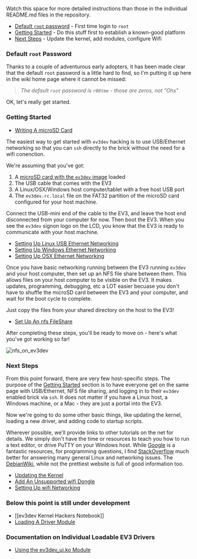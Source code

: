Watch this space for more detailed instructions than those in the individual README.md files in the repository.

- [Default `root` password](#DefaultRootPassword) - First time login to `root`
- [Getting Started](#GettingStarted) - Do this stuff first to establish a known-good platform
- [Next Steps](#NextSteps) - Update the kernel, add modules, configure Wifi

### <a name="DefaultRootPassword"/> Default `root` Password

Thanks to a couple of adventurous early adopters, it has been made clear that the default `root` password is a little hard to find, so I'm putting it up here in the wiki home page where it cannot be missed:

>*The default `root` password is `r00tme` - those are zeros, not "Ohs"*

OK, let's really get started.

### <a name="GettingStarted"/> Getting Started

- [Writing A microSD Card](https://github.com/mindboards/ev3dev/wiki/Writing-A-microSD-Card)

The easiest way to get started with `ev3dev` hacking is to use USB/Ethernet networking so that you can `ssh` directly to the brick without the need for a wifi conenction.

We're assuming that you've got:

1. A [microSD card with the `ev3dev` image](https://github.com/mindboards/ev3dev/wiki/Writing-A-microSD-Card) loaded
2. The USB cable that comes with the EV3
3. A Linux/OSX/Windows host computer/tablet with a free host USB port
4. The `ev3dev.rc.local` file on the FAT32 partition of the microSD card configured for your host machine.

Connect the USB-mini end of the cable to the EV3, and leave the host end disconnected from your computer for now. Then boot the EV3. When you see the `ev3dev` signon logo on the LCD, you know that the EV3 is ready to communicate with your host machine.

- [Setting Up Linux USB Ethernet Networking](https://github.com/mindboards/ev3dev/wiki/Setting-Up-Linux-USB-Ethernet-Networking)
- [Setting Up Windows Ethernet Networking](https://github.com/mindboards/ev3dev/wiki/Setting-Up-Windows-USB-Ethernet-Networking)
- [Setting Up OSX Ethernet Networking](https://github.com/mindboards/ev3dev/wiki/Setting-Up-OSX-USB-Ethernet-Networking)

Once you have basic networking running between the EV3 running `ev3dev` and your host computer, then set up an NFS file share between them. This allows files on your host computer to be visible on the EV3. It makes updates, programming, debugging, etc a LOT easier becuase you don't have to shuffle the microSD card between the EV3 and your computer, and wait for the boot cycle to complete.

Just copy the files from your shared directory on the host to the EV3!

- [Set Up An nfs FileShare](https://github.com/mindboards/ev3dev/wiki/Set-Up-An-nfs-FileShare)

After completing these steps, you'll be ready to move on - here's what you've got working so far!

![nfs_on_ev3dev](wiki/docs/nfs_on_ev3dev.png)

### <a name="NextSteps"/> Next Steps

From this point forward, there are very few host-specific steps. The purpose of the [Getting Started](#GettingStarted) section is to have everyone get on the same page with USB/Ethernet, NFS file sharing, and logging in to their `ev3dev` enabled brick via `ssh`. It does not matter if you have a Linux host, a Windows machine, or a Mac - they are just a portal into the EV3.

Now we're going to do some other basic things, like updating the kernel, loading a new driver, and adding code to startup scripts.

Wherever possible, we'll provide links to other tutorials on the net for details. We simply don't have the time or resources to teach you how to run a text editor, or drive PuTTY on your Windows host. While [Google][Google] is  a fantastic resources, for programming questions, I find [StackOverflow][StackOverflow] much better for answering many general Linux and networking issues. The [DebianWiki][DebianWiki], while not the prettiest website is full of good information too.

- [Updating the Kernel](https://github.com/mindboards/ev3dev/wiki/Updating-The-Kernel)
- [Add An Unsupported wifi Dongle](https://github.com/mindboards/ev3dev/wiki/Add-An-Unsupported-wifi-Dongle)
- [Setting Up wifi Networking](https://github.com/mindboards/ev3dev/wiki/Setting-Up-wifi-Networking)

### Below this point is still under development
- [[ev3dev Kernel Hackers Notebook]]
- [Loading A Driver Module](https://github.com/mindboards/ev3dev/wiki/Loading-A-Driver-Module)

### Documentation on Individual Loadable EV3 Drivers

- [Using the ev3dev_ui.ko Module](https://github.com/mindboards/ev3dev/wiki/Using-the-ev3dev_ui.ko-module)

[Google]: http://www.google.com
[StackOverflow]: http://www.stackoverflow.com
[DebianWiki]: http://wiki.debian.org

